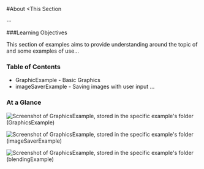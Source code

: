 #About <This Section

--

###Learning Objectives

This section of examples aims to provide understanding around the topic of <insert topic> and some examples of use...


### Table of Contents

* GraphicExample - Basic Graphics
* imageSaverExample - Saving images with user input
...

### At a Glance

![Screenshot of GraphicsExample, stored in the specific example's folder](http://i.imgur.com/kGBXk69.jpg)
(GraphicsExample)

![Screenshot of GraphicsExample, stored in the specific example's folder](http://i.imgur.com/kGBXk69.jpg)
(imageSaverExample)

![Screenshot of GraphicsExample, stored in the specific example's folder](http://i.imgur.com/kGBXk69.jpg)
(blendingExample)
